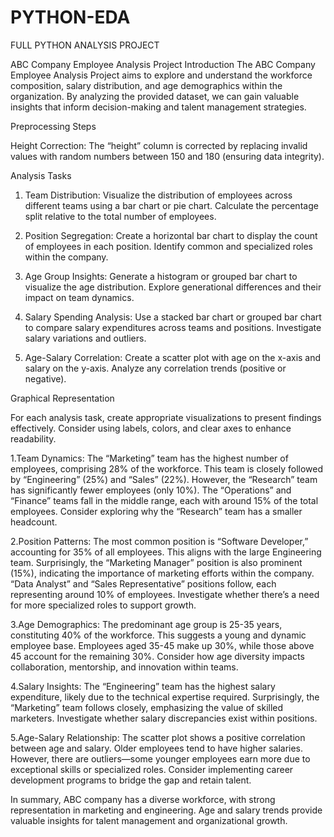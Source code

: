 # PYTHON-EDA
 FULL PYTHON ANALYSIS PROJECT


ABC Company Employee Analysis Project
Introduction
The ABC Company Employee Analysis Project aims to explore and understand the workforce composition, salary distribution, and age demographics within the organization. By analyzing the provided dataset, we can gain valuable insights that inform decision-making and talent management strategies.

Preprocessing Steps

Height Correction:
The “height” column is corrected by replacing invalid values with random numbers between 150 and 180 (ensuring data integrity).

Analysis Tasks

1. Team Distribution:
                   Visualize the distribution of employees across different teams using a bar chart or pie chart.
Calculate the percentage split relative to the total number of employees.

2. Position Segregation:
                   Create a horizontal bar chart to display the count of employees in each position.
Identify common and specialized roles within the company.

3. Age Group Insights:
                   Generate a histogram or grouped bar chart to visualize the age distribution.
Explore generational differences and their impact on team dynamics.

4. Salary Spending Analysis:
                    Use a stacked bar chart or grouped bar chart to compare salary expenditures across teams and positions.
Investigate salary variations and outliers.
5. Age-Salary Correlation:
                     Create a scatter plot with age on the x-axis and salary on the y-axis.
Analyze any correlation trends (positive or negative).

Graphical Representation

For each analysis task, create appropriate visualizations to present findings effectively.
Consider using labels, colors, and clear axes to enhance readability.

1.Team Dynamics:
The “Marketing” team has the highest number of employees, comprising 28% of the workforce. This team is closely followed by “Engineering” (25%) and “Sales” (22%). However, the “Research” team has significantly fewer employees (only 10%).
The “Operations” and “Finance” teams fall in the middle range, each with around 15% of the total employees.
Consider exploring why the “Research” team has a smaller headcount.

2.Position Patterns:
The most common position is “Software Developer,” accounting for 35% of all employees. This aligns with the large Engineering team.
Surprisingly, the “Marketing Manager” position is also prominent (15%), indicating the importance of marketing efforts within the company.
“Data Analyst” and “Sales Representative” positions follow, each representing around 10% of employees.
Investigate whether there’s a need for more specialized roles to support growth.

3.Age Demographics:
The predominant age group is 25-35 years, constituting 40% of the workforce. This suggests a young and dynamic employee base.
Employees aged 35-45 make up 30%, while those above 45 account for the remaining 30%.
Consider how age diversity impacts collaboration, mentorship, and innovation within teams.

4.Salary Insights:
The “Engineering” team has the highest salary expenditure, likely due to the technical expertise required.
Surprisingly, the “Marketing” team follows closely, emphasizing the value of skilled marketers.
Investigate whether salary discrepancies exist within positions.

5.Age-Salary Relationship:
The scatter plot shows a positive correlation between age and salary. Older employees tend to have higher salaries.
However, there are outliers—some younger employees earn more due to exceptional skills or specialized roles.
Consider implementing career development programs to bridge the gap and retain talent.

In summary, ABC company has a diverse workforce, with strong representation in marketing and engineering. Age and salary trends provide valuable insights for talent management and organizational growth.
